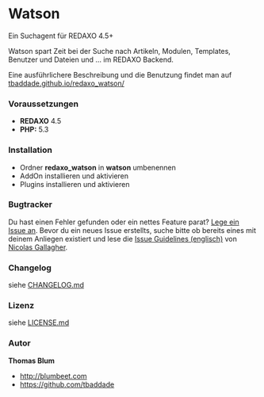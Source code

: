 
Watson
================================================================================

Ein Suchagent für REDAXO 4.5+

Watson spart Zeit bei der Suche nach Artikeln, Modulen, Templates, Benutzer und Dateien und … im REDAXO Backend.

Eine ausführlichere Beschreibung und die Benutzung findet man auf [tbaddade.github.io/redaxo_watson/](http://tbaddade.github.io/redaxo_watson/)



### Voraussetzungen

* **REDAXO** 4.5
* **PHP:** 5.3



### Installation

* Ordner **redaxo_watson** in **watson** umbenennen
* AddOn installieren und aktivieren
* Plugins installieren und aktivieren



### Bugtracker

Du hast einen Fehler gefunden oder ein nettes Feature parat? [Lege ein Issue an](https://github.com/tbaddade/redaxo_watson/issues). Bevor du ein neues Issue erstellts, suche bitte ob bereits eines mit deinem Anliegen existiert und lese die [Issue Guidelines (englisch)](https://github.com/necolas/issue-guidelines) von [Nicolas Gallagher](https://github.com/necolas/).


### Changelog

siehe [CHANGELOG.md](https://github.com/tbaddade/redaxo_watson/blob/master/CHANGELOG.md)

### Lizenz

siehe [LICENSE.md](https://github.com/tbaddade/redaxo_watson/blob/master/LICENSE.md)


### Autor

**Thomas Blum**

* http://blumbeet.com
* https://github.com/tbaddade